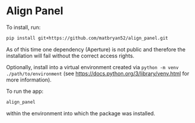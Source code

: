 Align Panel
===========

To install, run:

```bash
pip install git+https://github.com/matbryan52/align_panel.git
```

As of this time one dependency (Aperture) is not public and therefore
the installation will fail without the correct access rights.

Optionally, install into a virtual environment created via
`python -m venv ./path/to/environment` (see
<https://docs.python.org/3/library/venv.html> for more information).

To run the app:

```bash
align_panel
```

within the environment into which the package was installed.
